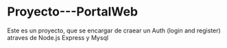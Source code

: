 # Proyecto---PortalWeb
Este es un proyecto, que se encargar de craear un Auth (login and register) atraves de Node.js Express y Mysql
